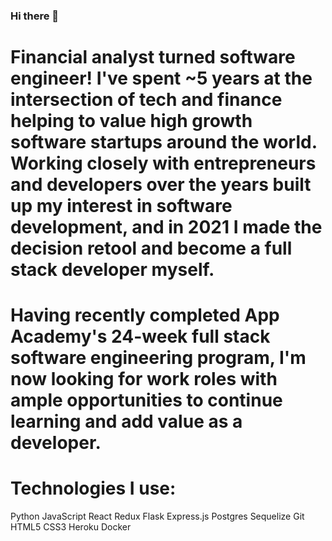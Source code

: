 ### Hi there 👋

# Financial analyst turned software engineer! I've spent ~5 years at the intersection of tech and finance helping to value high growth software startups around the world. Working closely with entrepreneurs and developers over the years built up my interest in software development, and in 2021 I made the decision retool and become a full stack developer myself.

# Having recently completed App Academy's 24-week full stack software engineering program, I'm now looking for work roles with ample opportunities to continue learning and add value as a developer.

# Technologies I use:
Python JavaScript React Redux Flask Express.js Postgres Sequelize Git HTML5 CSS3 Heroku Docker
<!--
**RyanKagrise/RyanKagrise** is a ✨ _special_ ✨ repository because its `README.md` (this file) appears on your GitHub profile.

Here are some ideas to get you started:

- 🔭 I’m currently working on ...
- 🌱 I’m currently learning ...
- 👯 I’m looking to collaborate on ...
- 🤔 I’m looking for help with ...
- 💬 Ask me about ...
- 📫 How to reach me: ...
- 😄 Pronouns: ...
- ⚡ Fun fact: ...
-->
